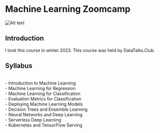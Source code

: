 # Machine Learning Zoomcamp


![Alt text](https://secure.meetupstatic.com/photos/event/c/0/e/f/600_501229391.jpeg)


## Introduction

I took this course in winter 2023. This course was held by DataTalks.Club.

## Syllabus
<br>- Introduction to Machine Learning
<br>- Machine Learning for Regression
<br>- Machine Learning for Classification
<br>- Evaluation Metrics for Classification
<br>- Deploying Machine Learning Models
<br>- Decision Trees and Ensemble Learning
<br>- Neural Networks and Deep Learning
<br>- Serverless Deep Learning
<br>- Kubernetes and TensorFlow Serving
